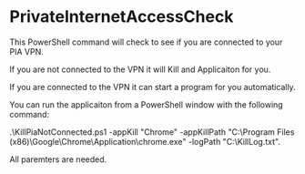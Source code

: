 ﻿# PrivateInternetAccessCheck
This PowerShell command will check to see if you are connected to your PIA VPN.

If you are not connected to the VPN it will Kill and Applicaiton for you.

If you are connected to the VPN it can start a program for you automatically.

You can run the applicaiton from a PowerShell window with the following command:

.\KillPiaNotConnected.ps1 -appKill "Chrome" -appKillPath "C:\Program Files (x86)\Google\Chrome\Application\chrome.exe" -logPath "C:\KillLog.txt".

All paremters are needed.

